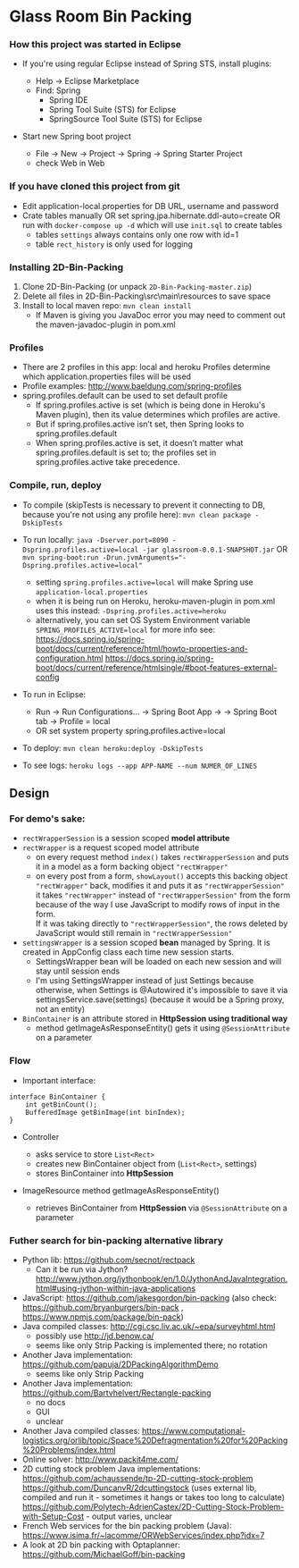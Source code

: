 # Glass Room Bin Packing

### How this project was started in Eclipse
- If you're using regular Eclipse instead of Spring STS, install plugins:
	- Help -> Eclipse Marketplace
	- Find: Spring
		- Spring IDE
		- Spring Tool Suite (STS) for Eclipse
		- SpringSource Tool Suite (STS) for Eclipse

- Start new Spring boot project
	- File -> New -> Project -> Spring -> Spring Starter Project
	- check Web in Web

### If you have cloned this project from git	
- Edit application-local.properties for DB URL, username and password
- Crate tables manually OR set spring.jpa.hibernate.ddl-auto=create OR run with `docker-compose up -d` which will use `init.sql` to create tables 
	- tables `settings` always contains only one row with id=1
	- table `rect_history` is only used for logging
	
### Installing 2D-Bin-Packing
1. Clone 2D-Bin-Packing (or unpack `2D-Bin-Packing-master.zip`)
2. Delete all files in 2D-Bin-Packing\src\main\resources to save space
3. Install to local maven repo: `mvn clean install`
	- If Maven is giving you JavaDoc error you may need to comment out the maven-javadoc-plugin in pom.xml

### Profiles
- There are 2 profiles in this app: local and heroku
	Profiles determine which application.properties files will be used
- Profile examples: http://www.baeldung.com/spring-profiles
- spring.profiles.default can be used to set default profile
	- If spring.profiles.active is set (which is being done in Heroku's Maven plugin), then its value determines which profiles are active.
	- But if spring.profiles.active isn’t set, then Spring looks to spring.profiles.default
	- When spring.profiles.active is set, it doesn’t matter what spring.profiles.default is set to; the profiles set in spring.profiles.active take precedence.

### Compile, run, deploy
- To compile (skipTests is necessary to prevent it connecting to DB, because you're not using any profile here):
`mvn clean package -DskipTests`
	
- To run locally:
`java -Dserver.port=8090 -Dspring.profiles.active=local -jar glassroom-0.0.1-SNAPSHOT.jar`
OR 
`mvn spring-boot:run -Drun.jvmArguments="-Dspring.profiles.active=local"`
	- setting `spring.profiles.active=local` will make Spring use `application-local.properties`
	- when it is being run on Heroku, heroku-maven-plugin in pom.xml uses this instead: `-Dspring.profiles.active=heroku`
	- alternatively, you can set OS System Environment variable `SPRING_PROFILES_ACTIVE=local`
	for more info see:
	https://docs.spring.io/spring-boot/docs/current/reference/html/howto-properties-and-configuration.html
	https://docs.spring.io/spring-boot/docs/current/reference/htmlsingle/#boot-features-external-config
	
- To run in Eclipse:
	- Run -> Run Configurations... -> Spring Boot App -> <glass-room> -> Spring Boot tab -> Profile = local
	- OR set system property spring.profiles.active=local

- To deploy:
`mvn clean heroku:deploy -DskipTests`

- To see logs:
`heroku logs --app APP-NAME --num NUMER_OF_LINES`

## Design
### For demo's sake:
- `rectWrapperSession` is a session scoped **model attribute**
- `rectWrapper` is a request scoped model attribute
	- on every request method `index()` takes `rectWrapperSession` and puts it in a model as a form backing object `"rectWrapper"`
	- on every post from a form, `showLayout()` accepts this backing object `"rectWrapper"` back, modifies it and puts it as `"rectWrapperSession"`  
	it takes `"rectWrapper"` instead of `"rectWrapperSession"` from the form because of the way I use JavaScript to modify rows of input in the form.  
	If it was taking directly to `"rectWrapperSession"`, the rows deleted by JavaScript would still remain in `"rectWrapperSession"`
- `settingsWrapper` is a session scoped **bean** managed by Spring. It is created in AppConfig class each time new session starts. 
	- SettingsWrapper bean will be loaded on each new session and will stay until session ends
	- I'm using SettingsWrapper instead of just Settings because otherwise, when Settings is @Autowired it's impossible to save it via
	settingsService.save(settings) (because it would be a Spring proxy, not an entity)
- `BinContainer` is an attribute stored in **HttpSession using traditional way**
	- method getImageAsResponseEntity() gets it using `@SessionAttribute` on a parameter

### Flow
- Important interface:
```
interface BinContainer {
	int getBinCount();
	BufferedImage getBinImage(int binIndex);
}
```

- Controller
	- asks service to store `List<Rect>`
	- creates new BinContainer object from (`List<Rect>`, settings)
	- stores BinContainer into **HttpSession**
	
- ImageResource method getImageAsResponseEntity()
	- retrieves BinContainer from **HttpSession** via `@SessionAttribute` on a parameter
	
### Futher search for bin-packing alternative library
- Python lib: https://github.com/secnot/rectpack
	- Can it be run via Jython? http://www.jython.org/jythonbook/en/1.0/JythonAndJavaIntegration.html#using-jython-within-java-applications
- JavaScript: https://github.com/jakesgordon/bin-packing (also check: https://github.com/bryanburgers/bin-pack , https://www.npmjs.com/package/bin-pack)
- Java compiled classes: http://cgi.csc.liv.ac.uk/~epa/surveyhtml.html
	- possibly use http://jd.benow.ca/
	- seems like only Strip Packing is implemented there; no rotation
- Another Java implementation: https://github.com/papuja/2DPackingAlgorithmDemo
	- seems like only Strip Packing
- Another Java implementation: https://github.com/Bartvhelvert/Rectangle-packing
	- no docs
	- GUI
	- unclear
- Another Java compiled classes: https://www.computational-logistics.org/orlib/topic/Space%20Defragmentation%20for%20Packing%20Problems/index.html
- Online solver: http://www.packit4me.com/
- 2D cutting stock problem Java implementations:
	https://github.com/achaussende/tp-2D-cutting-stock-problem
	https://github.com/DuncanvR/2dcuttingstock	(uses external lib, compiled and run it - sometimes it hangs or takes too long to calculate)
	https://github.com/Polytech-AdrienCastex/2D-Cutting-Stock-Problem-with-Setup-Cost - output varies, unclear
- French Web services for the bin packing problem (Java): https://www.isima.fr/~lacomme/ORWebServices/index.php?idx=7
- A look at 2D bin packing with Optaplanner: https://github.com/MichaelGoff/bin-packing